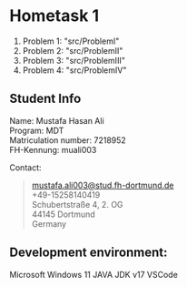 # Hometask 1

1. Problem 1: "src/ProblemI"
2. Problem 2: "src/ProblemII"
3. Problem 3: "src/ProblemIII"
4. Problem 4: "src/ProblemIV"

## Student Info
Name: Mustafa Hasan Ali  
Program: MDT  
Matriculation number: 7218952  
FH-Kennung: muali003

Contact:  
> mustafa.ali003@stud.fh-dortmund.de  
> +49-15258140419  
> Schubertstraße 4, 2. OG  
> 44145 Dortmund  
> Germany  


## Development environment:
Microsoft Windows 11
JAVA JDK v17
VSCode
